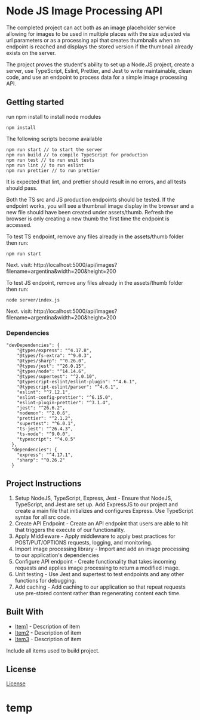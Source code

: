 # Node JS Image Processing API

The completed project can act both as an image placeholder service allowing for images to be used in multiple places with the size adjusted via url parameters or as a processing api that creates thumbnails when an endpoint is reached and displays the stored version if the thumbnail already exists on the server.

The project proves the student's ability to set up a Node.JS project, create a server, use TypeScript, Eslint, Prettier, and Jest to write maintainable, clean code, and use an endpoint to process data for a simple image processing API. 

## Getting started

run npm install to install node modules
```
npm install
```
The following scripts become available
```
npm run start // to start the server
npm run build // to compile TypeScript for production
npm run test // to run unit tests
npm run lint // to run eslint
npm run prettier // to run prettier
```

It is expected that lint, and prettier should result in no errors, and all tests should pass.

Both the TS src and JS production endpoints should be tested. If the endpoint works, you will see a thumbnail image display in the browser and a new file should have been created under assets/thumb. Refresh the browser is only creating a new thumb the first time the endpoint is accessed.

To test TS endpoint, remove any files already in the assets/thumb folder then run:
```
npm run start
```
Next. visit: http://localhost:5000/api/images?filename=argentina&width=200&height=200


To test JS endpoint, remove any files already in the assets/thumb folder then run:
```
node server/index.js
```
Next. visit: http://localhost:5000/api/images?filename=argentina&width=200&height=200


### Dependencies

```
"devDependencies": {
    "@types/express": "^4.17.8",
    "@types/fs-extra": "^9.0.3",
    "@types/sharp": "^0.26.0",
    "@types/jest": "^26.0.15",
    "@types/node": "^14.14.6",
    "@types/supertest": "^2.0.10",
    "@typescript-eslint/eslint-plugin": "^4.6.1",
    "@typescript-eslint/parser": "^4.6.1",
    "eslint": "^7.12.1",
    "eslint-config-prettier": "^6.15.0",
    "eslint-plugin-prettier": "^3.1.4",
    "jest": "^26.6.2",
    "nodemon": "^2.0.6",
    "prettier": "^2.1.2",
    "supertest": "^6.0.1",
    "ts-jest": "^26.4.3",
    "ts-node": "^9.0.0",
    "typescript": "^4.0.5"
  },
  "dependencies": {
    "express": "^4.17.1",
    "sharp": "^0.26.2"
  }
```

## Project Instructions

1. Setup NodeJS, TypeScript, Express, Jest - Ensure that NodeJS, TypeScript, and Jest are set up. Add ExpressJS to our project and create a main file that initializes and configures Express. Use TypeScript syntax for all src code.
2. Create API Endpoint - Create an API endpoint that users are able to hit that triggers the execute of our functionality.
3. Apply Middleware - Apply middleware to apply best practices for POST/PUT/OPTIONS requests, logging, and monitoring.
4. Import image processing library - Import and add an image processing to our application's dependencies
5. Configure API endpoint - Create functionality that takes incoming requests and applies image processing to return a modified image.
6. Unit testing - Use Jest and supertest to test endpoints and any other functions for debugging. 
7. Add caching - Add caching to our application so that repeat requests use pre-stored content rather than regenerating content each time.

## Built With

* [Item1](www.item1.com) - Description of item
* [Item2](www.item2.com) - Description of item
* [Item3](www.item3.com) - Description of item

Include all items used to build project.

## License
[License](../LICENSE.md)
# temp
